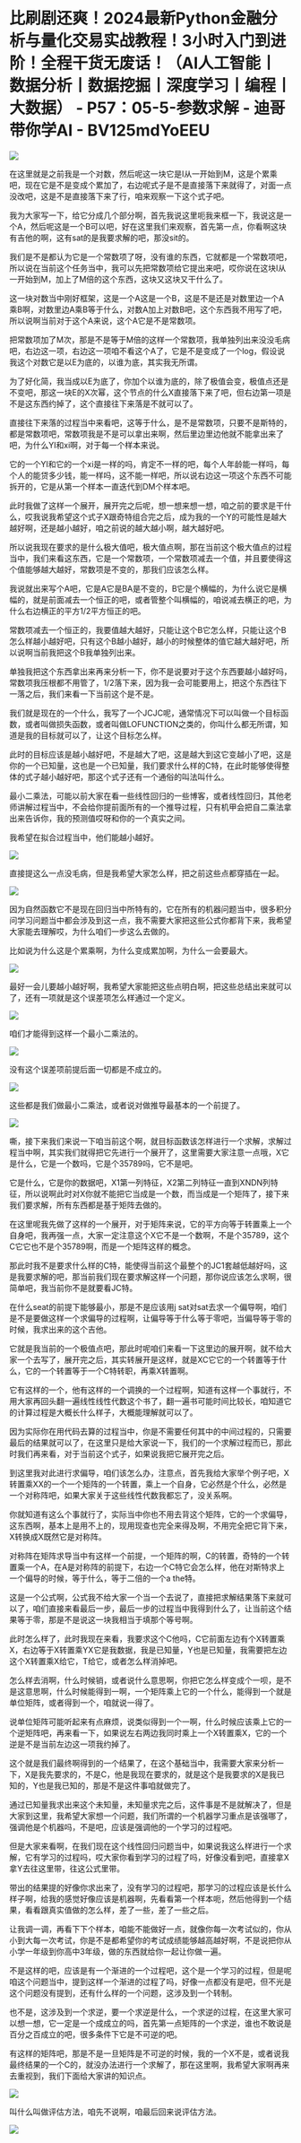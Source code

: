 # 比刷剧还爽！2024最新Python金融分析与量化交易实战教程！3小时入门到进阶！全程干货无废话！（AI人工智能丨数据分析丨数据挖掘丨深度学习丨编程丨大数据） - P57：05-5-参数求解 - 迪哥带你学AI - BV125mdYoEEU

![](img/843f9ea6fbe2dad3a7cbada2d4baa7de_0.png)

在这里就是之前我是一个对数，然后呢这一块它是I从一开始到M，这是个累乘吧，现在它是不是变成个累加了，右边呢式子是不是直接落下来就得了，对面一点没改吧，这是不是直接落下来了行，咱来观察一下这个式子吧。

我为大家写一下，给它分成几个部分啊，首先我说这里呃我来框一下，我说这是一个A，然后呢这是一个B可以吧，好在这里我们来观察，首先第一点，你看啊这块有吉他的啊，这有sat的是我要求解的吧，那没sit的。

我们是不是都认为它是一个常数项了呀，没有谁的东西，它就都是一个常数项吧，所以说在当前这个任务当中，我可以先把常数项给它提出来吧，哎你说在这块I从一开始到M，加上了M倍的这个东西，这块又这块又干什么了。

这一块对数当中刚好框架，这是一个A这是一个B，这是不是还是对数里边一个A乘B啊，对数里边A乘B等于什么，对数A加上对数B吧，这个东西我不用写了吧，所以说啊当前对于这个A来说，这个A它是不是常数项。

把常数项加了M次，那是不是等于M倍的这样一个常数项，我单独列出来没没毛病吧，右边这一项，右边这一项咱不看这个A了，它是不是变成了一个log，假设说我这个对数它是以E为底的，以谁为底，其实我无所谓。

为了好化简，我当成以E为底了，你加个以谁为底的，除了极值会变，极值点还是不变吧，那这一块E的X次幂，这个节点的什么X直接落下来了吧，但右边第一项是不是这东西约掉了，这个直接往下来落是不就可以了。

直接往下来落的过程当中来看吧，这等于什么，是不是常数项，只要不是斯特的，都是常数项吧，常数项我是不是可以拿出来啊，然后里边里边他就不能拿出来了吧，为什么YI和xi啊，对于每一个样本来说。

它的一个YI和它的一个xi是一样的吗，肯定不一样的吧，每个人年龄能一样吗，每个人的能贷多少钱，能一样吗，这不能一样吧，所以说右边这一项这个东西不可能拆开的，它是从第一个样本一直迭代到DM个样本吧。

此时我做了这样一个展开，展开完之后呢，想一想来想一想，咱之前的要求是干什么，哎我说我希望这个式子X跟奇特组合完之后，成为我的一个Y的可能性是越大越好啊，还是越小越好，咱之前说的越大越小啊，越大越好吧。

所以说我现在要求的是什么极大值吧，极大值点啊，那在当前这个极大值点的过程当中，我们来看这东西，它是一个常数项，一个常数项减去一个值，并且要使得这个值能够越大越好，常数项是不变的，那我们应该怎么样。

我说就出来写个A吧，它是A它是BA是不变的，B它是个横幅的，为什么说它是横幅的，就是前面减去一个恒正的吧，或者管整个叫横幅的，咱说减去横正的吧，为什么右边横正的平方1/2平方恒正的吧。

常数项减去一个恒正的，我要值越大越好，只能让这个B它怎么样，只能让这个B怎么样越小越好吧，只有这个B越小越好，越小的时候整体的值它越大越好吧，所以说啊当前我把这个B我单独列出来。

单独我把这个东西拿出来再来分析一下，你不是说要对于这个东西要越小越好吗，常数项我压根都不用管了，1/2落下来，因为我一会可能要用上，把这个东西往下一落之后，我们来看一下当前这个是不是。

我们就是现在的一个什么，我写了一个JCJC呢，通常情况下可以叫做一个目标函数，或者叫做损失函数，或者叫做LOFUNCTION之类的，你叫什么都无所谓，知道是我的目标就可以了，让这个目标怎么样。

此时的目标应该是越小越好吧，不是越大了吧，这是越大到这它变越小了吧，这是你的一个已知量，这也是一个已知量，我们要求什么样的C特，在此时能够使得整体的式子越小越好吧，那这个式子还有一个通俗的叫法叫什么。

最小二乘法，可能以前大家在看一些线性回归的一些博客，或者线性回归，其他老师讲解过程当中，不会给你提前面所有的一个推导过程，只有机甲会把自二乘法拿出来告诉你，我的预测值哎呀和你的一个真实之间。

我希望在拟合过程当中，他们能越小越好。

![](img/843f9ea6fbe2dad3a7cbada2d4baa7de_2.png)

直接提这么一点没毛病，但是我希望大家怎么样，把之前这些点都穿插在一起。

![](img/843f9ea6fbe2dad3a7cbada2d4baa7de_4.png)

因为自然函数它不是现在回归当中所特有的，它在所有的机器问题当中，很多积分问学习问题当中都会涉及到这一点，我不需要大家把这些公式你都背下来，我希望大家能去理解哎，为什么咱们一步这么去做的。

比如说为什么这是个累乘啊，为什么变成累加啊，为什么一会要最大。

![](img/843f9ea6fbe2dad3a7cbada2d4baa7de_6.png)

最好一会儿要越小越好啊，我希望大家能把这些点明白啊，把这些总结出来就可以了，还有一项就是这个误差项怎么样通过一个定义。



![](img/843f9ea6fbe2dad3a7cbada2d4baa7de_8.png)

咱们才能得到这样一个最小二乘法的。

![](img/843f9ea6fbe2dad3a7cbada2d4baa7de_10.png)

没有这个误差项前提后面一切都是不成立的。

![](img/843f9ea6fbe2dad3a7cbada2d4baa7de_12.png)

这些都是我们做最小二乘法，或者说对做推导最基本的一个前提了。

![](img/843f9ea6fbe2dad3a7cbada2d4baa7de_14.png)

嘶，接下来我们来说一下咱当前这个啊，就目标函数该怎样进行一个求解，求解过程当中啊，其实我们就得把它先进行一个展开了，这里需要大家注意一点哦，X它是什么，它是一个数吗，它是个35789吗，它不是吧。

它是什么，它是你的数据吧，X1第一列特征，X2第二列特征一直到XNDN列特征，所以说啊此时对X你就不能把它当成是一个数，而当成是一个矩阵了，接下来我们要求解，所有东西都是基于矩阵去做的。

在这里呢我先做了这样的一个展开，对于矩阵来说，它的平方向等于转置乘上一个自身吧，我再强一点，大家一定注意这个X它不是一个数啊，不是个35789，这个C它它也不是个35789啊，而是一个矩阵这样的概念。

那此时我不是要求什么样的C特，能使得当前这个最整个的JC1套越低越好吗，这是我要求解的吧，那当前我们现在要求解这样一个问题，那你说应该怎么求啊，很简单吧，我当前你不是就要看JC特。

在什么seat的前提下能够最小，那是不是应该用j sat对sat去求一个偏导啊，咱们是不是要做这样一个求偏导的过程啊，让偏导等于什么等于零吧，当偏导等于零的时候，我求出来的这个吉他。

它就是我当前的一个极值点吧，那此时呢咱们来看一下这里边的展开啊，就不给大家一个去写了，展开完之后，其实转展开是这样，就是XC它它的一个转置等于什么，它的一个转置等于一个C特转职，再乘X转置啊。

它有这样的一个，他有这样的一个调换的一个过程啊，知道有这样一个事就行，不用大家再回头翻一遍线性线性代数这个书了，翻一遍书可能时间比较长，咱知道它的计算过程是大概长什么样子，大概能理解就可以了。

因为实际你在用代码去算的过程当中，你是不需要任何其中的中间过程的，只需要最后的结果就可以了，在这里只是给大家说一下，我们的一个求解过程而已，那此时我们再来看，对于当前这个式子，如果说我把它展开完之后。

到这里我对此进行求偏导，咱们该怎么办，注意点，首先我给大家举个例子吧，X转置乘XX的一个一个矩阵的一个转置，乘上一个自身，它必然是个什么，必然是一个对称阵吧，如果大家关于这些线性代数我都忘了，没关系啊。

你就知道有这么个事就行了，实际当中你也不用去背这个矩阵，它的一个求偏导，这东西啊，基本上是用不上的，现用现查也完全来得及啊，不用完全把它背下来，X转换成X既然它是对称阵。

对称阵在矩阵求导当中有这样一个前提，一个矩阵的啊，C的转置，奇特的一个转置乘一个A，在A是对称阵的前提下，右边一个C特它会怎么样，他在对斯特求上一个偏导的时候，等于什么，等于二倍的一个a the特。

这是一个公式啊，公式我不给大家一个当一个去说了，直接把求解结果落下来就可以了，咱们直接来看最后一步，最后一步的过程当中我得到什么了，让当前这个结果等于零，那是不是说这一块我相当于填那个等号啊。

此时怎么样了，此时我现在来看，我要求这个C他吗，C它前面左边有个X转置乘X，右边等于X转置乘YX它是我数据，我是已知量，Y也是已知量，我需要把左边这个X转置乘X给它，T给它，或者怎么样消掉吧。

怎么样去消啊，什么时候销，或者说什么意思啊，你把它怎么样变成个一呗，是不是这意思啊，什么时候能得到一啊，一个矩阵乘上它的一个什么，能得到一个就是单位矩阵，或者得到一个，咱就说一得了。

说单位矩阵可能听起来有点麻烦，说类似得到一个一啊，什么时候应该乘上它的一个逆矩阵吧，再来看一下，如果说左右两边我同时乘上一个X转置乘X，它的一个逆是不是当前左边这一项我约掉了。

这个就是我们最终啊得到的一个结果了，在这个基础当中，我需要大家来分析一下，X是我先要求的，不是C，他是我现在要求的，就是这个是我要求的X是我已知的，Y也是我已知的，那是不是这件事咱就做完了。

通过已知量我求出来这个未知量，未知量求完之后，这件事是不是就解决了，但是大家到这里，我希望大家想一个问题，我们所谓的一个机器学习重点是该强哪了，强调他是个机器吗，不是吧，应该是强调他的一个学习的过程吧。

但是大家来看啊，在我们现在这个线性回归问题当中，如果说我这么样进行一个求解，它有学习的过程吗，哎大家你看到学习的过程了吗，好像没看到吧，直接拿X拿Y去往这里带，往这公式里带。

带出的结果提的好像你求出来了，没有学习的过程吧，那学习的过程应该是长什么样子啊，给我的感觉好像应该是机器啊，先看看第一个样本呃，然后他得到一个结果，看看跟真实值做的怎么样，差了一些，差了一些之后。

让我调一调，再看下下个样本，咱能不能做好一点，就像你每一次考试似的，你从小到大每一次考试，你是不是都希望你的考试成绩能够越高越好啊，不是说把你从小学一年级到你高中3年级，做的东西就给你一起让你做一遍。

不是这样的吧，应该是有一个渐进的一个过程吧，这个是一个学习的过程，但是呢咱这个问题当中，提到这样一个渐进的过程了吗，好像一点都没有是吧，但不光是这个问题没有提到，还有什么样的一个问题，这涉及到一个转制。

也不是，这涉及到一个求逆，要一个求逆是什么，一个求逆的过程，在这里大家可以想一想，它一定是一个成成立的吗，首先第一点矩阵的一个求逆，谁也不敢说是百分之百成立的吧，很多条件下它是不可逆的吧。

有这样的矩阵吧，那是不是一旦矩阵是不可逆的时候，我的一个X不是，或者说我最终结果的一个C的，就没办法进行一个求解了，那在这里啊，我希望大家啊再来去重视到，我们下面给大家讲的知识点。



![](img/843f9ea6fbe2dad3a7cbada2d4baa7de_16.png)

叫什么叫做评估方法，咱先不说啊，咱最后回来说评估方法。

![](img/843f9ea6fbe2dad3a7cbada2d4baa7de_18.png)